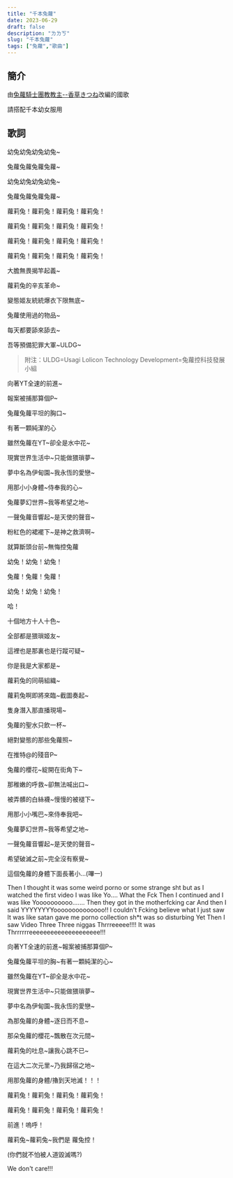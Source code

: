 ```yaml
---
title: "千本兔蘿"
date: 2023-06-29
draft: false
description: "ㄌㄌㄎ"
slug: "千本兔蘿"
tags: ["兔蘿","歌曲"]
---
```


## 簡介

由[兔蘿騎士團教教主--香草きつね](/posts/姬友/香草きつね/)改編的國歌

請搭配千本幼女服用

## 歌詞

幼兔幼兔幼兔幼兔~

兔蘿兔蘿兔蘿兔蘿~

幼兔幼兔幼兔幼兔~

兔蘿兔蘿兔蘿兔蘿~


蘿莉兔！蘿莉兔！蘿莉兔！蘿莉兔！

蘿莉兔！蘿莉兔！蘿莉兔！蘿莉兔！

蘿莉兔！蘿莉兔！蘿莉兔！蘿莉兔！

蘿莉兔！蘿莉兔！蘿莉兔！蘿莉兔！


大膽無畏揭竿起義~

蘿莉兔的辛亥革命~

變態姬友統統爆衣下限無底~

兔蘿使用過的物品~

每天都要舔來舔去~

吾等預備犯罪大軍~ULDG~


> 附注：ULDG=Usagi Lolicon Technology Development=兔蘿控科技發展小組


向著YT全速的前進~

報案被捕那算個P~

兔蘿兔蘿平坦的胸口~

有著一顆純潔的心


雖然兔蘿在YT~卻全是水中花~

現實世界生活中~只能做猥瑣夢~

夢中名為伊甸園~我永恆的愛戀~

用那小小身體~侍奉我的心~

兔蘿夢幻世界~我等希望之地~

一聲兔蘿音響起~是天使的聲音~

粉紅色的裙襬下~是神之救濟啊~

就算斷頭台前~無悔控兔蘿


幼兔！幼兔！幼兔！

兔蘿！兔蘿！兔蘿！

幼兔！幼兔！幼兔！


哈！

十個地方十人十色~

全部都是猥瑣姬友~

這裡也是那裏也是行蹤可疑~

你是我是大家都是~

蘿莉兔的同萌組織~

蘿莉兔啊即將來臨~截圖奏起~

隻身潛入那直播現場~

兔蘿的聖水只飲一杯~

絕對變態的那些兔蘿照~

在推特@的殘音P~


兔蘿的櫻花~綻開在街角下~

那稚嫩的呼救~卻無法喊出口~

被弄髒的白絲襪~慢慢的被褪下~

用那小小嘴巴~來侍奉我吧~


兔蘿夢幻世界~我等希望之地~

一聲兔蘿音響起~是天使的聲音~

希望破滅之前~完全沒有察覺~

這個兔蘿的身體下面長著小...(嗶一)


Then I thought it was some weird porno or some strange sht but as I watched the first video I was like Yo.... What the Fck Then I continued and I was like Yoooooooooo....... Then they got in the motherfcking car And then I said YYYYYYYYoooooooooooooo!! I couldn't Fcking believe what I just saw It was like satan gave me porno collection sh*t was so disturbing Yet Then I saw Video Three Three niggas Thrrreeeee!!!! It was Thrrrrrreeeeeeeeeeeeeeeeeeee!!!

向著YT全速的前進~報案被捕那算個P~

兔蘿兔蘿平坦的胸~有著一顆純潔的心~


雖然兔蘿在YT~卻全是水中花~

現實世界生活中~只能做猥瑣夢~

夢中名為伊甸園~我永恆的愛戀~

為那兔蘿的身體~逐日而不息~


那朵兔蘿的櫻花~飄散在次元間~

蘿莉兔的吐息~讓我心跳不已~

在這大二次元里~乃我歸宿之地~

用那兔蘿的身體/擼到天地滅！！！


蘿莉兔！蘿莉兔！蘿莉兔！蘿莉兔！

蘿莉兔！蘿莉兔！蘿莉兔！蘿莉兔！

前進！嗚呼！

蘿莉兔~蘿莉兔~我們是 蘿兔控！

(你們就不怕被人道毀滅嗎?)

We don't care!!!
